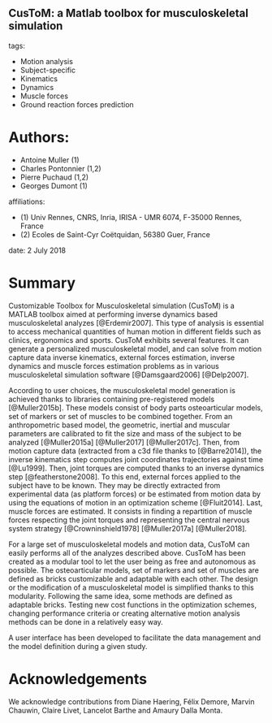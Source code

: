 ## CusToM: a Matlab toolbox for musculoskeletal simulation

tags:
  - Motion analysis
  - Subject-specific
  - Kinematics
  - Dynamics
  - Muscle forces
  - Ground reaction forces prediction
  
# Authors:
  - Antoine Muller (1)
  - Charles Pontonnier (1,2)
  - Pierre Puchaud (1,2)      
  - Georges Dumont (1)
	
affiliations:
 - (1) Univ Rennes, CNRS, Inria, IRISA - UMR 6074, F-35000 Rennes, France
 - (2) Ecoles de Saint-Cyr Coëtquidan, 56380 Guer, France
   
date: 2 July 2018

# Summary

Customizable Toolbox for Musculoskeletal simulation (CusToM) is a MATLAB toolbox aimed at performing inverse dynamics based musculoskeletal analyzes [@Erdemir2007]. This type of analysis is essential to access mechanical quantities of human motion in different fields such as clinics, ergonomics and sports. CusToM exhibits several features. It can generate a personalized musculoskeletal model, and can solve from motion capture data inverse kinematics, external forces estimation, inverse dynamics and muscle forces estimation problems as in various musculoskeletal simulation software [@Damsgaard2006] [@Delp2007].

According to user choices, the musculoskeletal model generation is achieved thanks to libraries containing pre-registered models [@Muller2015b]. These models consist of body parts osteoarticular models, set of markers or set of muscles to be combined together. From an anthropometric based model, the geometric, inertial and muscular parameters are calibrated to fit the size and mass of the subject to be analyzed [@Muller2015a] [@Muller2017] [@Muller2017c]. Then, from motion capture data (extracted from a c3d file thanks to [@Barre2014]), the inverse kinematics step computes joint coordinates trajectories against time [@Lu1999]. Then, joint torques are computed thanks to an inverse dynamics step [@featherstone2008]. To this end, external forces applied to the subject have to be known. They may be directly extracted from experimental data (as platform forces) or be estimated from motion data by using the equations of motion in an optimization scheme [@Fluit2014]. Last, muscle forces are estimated. It consists in finding a repartition of muscle forces respecting the joint torques and representing the central nervous system strategy [@Crowninshield1978] [@Muller2017a] [@Muller2018].

For a large set of musculoskeletal models and motion data, CusToM can easily performs all of the analyzes described above. CusToM has been created as a modular tool to let the user being as free and autonomous as possible. The osteoarticular models, set of markers and set of muscles are defined as bricks customizable and adaptable with each other. The design or the modification of a musculoskeletal model is simplified thanks to this modularity. Following the same idea, some methods are defined as adaptable bricks. Testing new cost functions in the optimization schemes, changing performance criteria or creating alternative motion analysis methods can be done in a relatively easy way.

A user interface has been developed to facilitate the data management and the model definition during a given study.

# Acknowledgements

We acknowledge contributions from Diane Haering, Félix Demore, Marvin Chauwin, Claire Livet, Lancelot Barthe and Amaury Dalla Monta.

